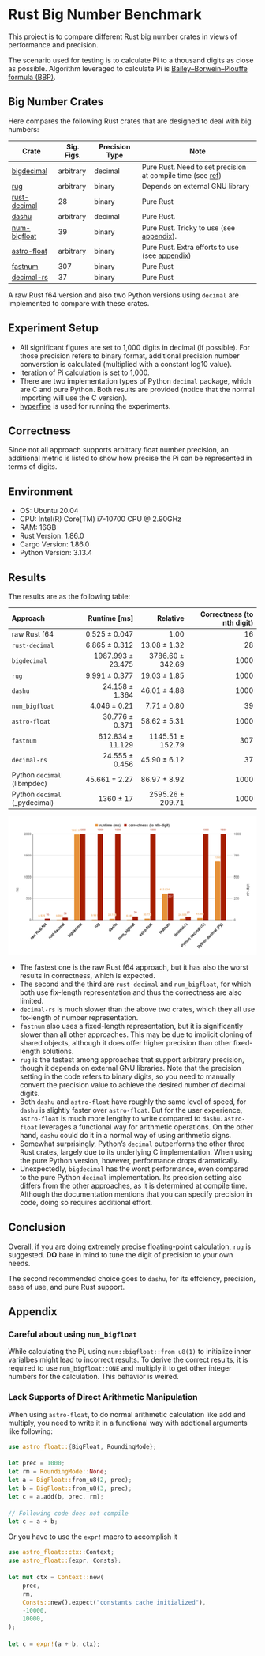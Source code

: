 # Rust Big Number Benchmark

This project is to compare different Rust big number crates in views of performance and precision.

The scenario used for testing is to calculate Pi to a thousand digits as close as possible. Algorithm leveraged to calculate Pi is [Bailey–Borwein–Plouffe formula (BBP)](https://en.wikipedia.org/wiki/Bailey%E2%80%93Borwein%E2%80%93Plouffe_formula).

## Big Number Crates

Here compares the following Rust crates that are designed to deal with big numbers:

| Crate | Sig. Figs. | Precision Type | Note |
| --- | --- | --- | --- |
| [bigdecimal](https://github.com/akubera/bigdecimal-rs) | arbitrary | decimal | Pure Rust. Need to set precision at compile time (see [ref](https://github.com/akubera/bigdecimal-rs?tab=readme-ov-file#compile-time-configuration)) |
| [rug](https://gitlab.com/tspiteri/rug) | arbitrary | binary | Depends on external GNU library |
| [rust-decimal](https://github.com/paupino/rust-decimal) | 28 | binary | Pure Rust |
| [dashu](https://github.com/cmpute/dashu) | arbitrary | decimal | Pure Rust. |
| [num-bigfloat](https://github.com/stencillogic/num-bigfloat) | 39 | binary | Pure Rust. Tricky to use (see [appendix](#careful-about-using-num_bigfloat)). |
| [astro-float](https://github.com/stencillogic/astro-float) | arbitrary | binary | Pure Rust. Extra efforts to use (see [appendix](#lack-supports-of-direct-arithmetic-manipulation)) |
| [fastnum](https://github.com/neogenie/fastnum) | 307 | binary | Pure Rust |
| [decimal-rs](https://github.com/yashan-technologies/decimal-rs) | 37 | binary | Pure Rust |

A raw Rust f64 version and also two Python versions using `decimal` are implemented to compare with these crates. 

## Experiment Setup

- All significant figures are set to 1,000 digits in decimal (if possible). For those precision refers to binary format, additional precision number converstion is calculated (multiplied with a constant log10 value).
- Iteration of Pi calculation is set to 1,000.
- There are two implementation types of Python `decimal` package, which are C and pure Python. Both results are provided (notice that the normal importing will use the C version).
- [hyperfine](https://github.com/sharkdp/hyperfine) is used for running the experiments.

## Correctness

Since not all approach supports arbitrary float number precision, an additional metric is listed to show how precise the Pi can be represented in terms of digits.

## Environment

- OS: Ubuntu 20.04
- CPU: Intel(R) Core(TM) i7-10700 CPU @ 2.90GHz
- RAM: 16GB
- Rust Version: 1.86.0
- Cargo Version: 1.86.0
- Python Version: 3.13.4

## Results

The results are as the following table:

| Approach | Runtime [ms] | Relative | Correctness (to nth digit)|
|:---|---:|---:|---:|
| raw Rust f64 | 0.525 ± 0.047 | 1.00 | 16 |
| `rust-decimal` | 6.865 ± 0.312 | 13.08 ± 1.32 | 28 |
| `bigdecimal` | 1987.993 ± 23.475 | 3786.60 ± 342.69 | 1000 |
| `rug` | 9.991 ± 0.377 | 19.03 ± 1.85 | 1000 |
| `dashu` | 24.158 ± 1.364 | 46.01 ± 4.88 | 1000 |
| `num_bigfloat` | 4.046 ± 0.21 | 7.71 ± 0.80 | 39 |
| `astro-float` | 30.776 ± 0.371 | 58.62 ± 5.31 | 1000 |
| `fastnum` | 612.834 ± 11.129 | 1145.51 ± 152.79 | 307 |
| `decimal-rs` | 24.555 ± 0.456 | 45.90 ± 6.12 | 37 |
| Python `decimal` (libmpdec) | 45.661 ± 2.27 | 86.97 ± 8.92 | 1000 |
| Python `decimal` (_pydecimal) | 1360 ± 17 | 2595.26 ± 209.71 | 1000 |

![figure](./results.png)

- The fastest one is the raw Rust f64 approach, but it has also the worst results in correctness, which is expected.
- The second and the third are `rust-decimal` and `num_bigfloat`, for which both use fix-length representation and thus the correctness are also limited.
- `decimal-rs` is much slower than the above two crates, which they all use fix-length of number representation.
- `fastnum` also uses a fixed-length representation, but it is significantly slower than all other approaches. This may be due to implicit cloning of shared objects, although it does offer higher precision than other fixed-length solutions.
- `rug` is the fastest among approaches that support arbitrary precision, though it depends on external GNU libraries. Note that the precision setting in the code refers to binary digits, so you need to manually convert the precision value to achieve the desired number of decimal digits.
- Both `dashu` and `astro-float` have roughly the same level of speed, for `dashu` is slightly faster over `astro-float`. But for the user experience, `astro-float` is much more lengthy to write compared to `dashu`. `astro-float` leverages a functional way for arithmetic operations. On the other hand, `dashu` could do it in a normal way of using arithmetic signs.
- Somewhat surprisingly, Python’s `decimal` outperforms the other three Rust crates, largely due to its underlying C implementation. When using the pure Python version, however, performance drops dramatically.
- Unexpectedly, `bigdecimal` has the worst performance, even compared to the pure Python `decimal` implementation. Its precision setting also differs from the other approaches, as it is determined at compile time. Although the documentation mentions that you can specify precision in code, doing so requires additional effort.

## Conclusion

Overall, if you are doing extremely precise floating-point calculation, `rug` is suggested. **DO** bare in mind to tune the digit of precision to your own needs.

The second recommended choice goes to `dashu`, for its effciency, precision, ease of use, and pure Rust support.


## Appendix

### Careful about using `num_bigfloat`

While calculating the Pi, using `num::bigfloat::from_u8(1)` to initialize inner varialbes might lead to incorrect results. To derive the correct results, it is required to use `num_bigfloat::ONE` and multiply it to get other integer numbers for the calculation. This behavior is weired. 

### Lack Supports of Direct Arithmetic Manipulation

When using `astro-float`, to do normal arithmetic calculation like add and multiply, you need to write it in a functional way with addtional arguments like following: 
```rust
use astro_float::{BigFloat, RoundingMode};

let prec = 1000;
let rm = RoundingMode::None;
let a = BigFloat::from_u8(2, prec);
let b = BigFloat::from_u8(3, prec);
let c = a.add(b, prec, rm);

// Following code does not compile
let c = a + b;
```

Or you have to use the `expr!` macro to accomplish it
```rust
use astro_float::ctx::Context;
use astro_float::{expr, Consts};

let mut ctx = Context::new(
    prec,
    rm,
    Consts::new().expect("constants cache initialized"),
    -10000,
    10000,
);

let c = expr!(a + b, ctx);
```

